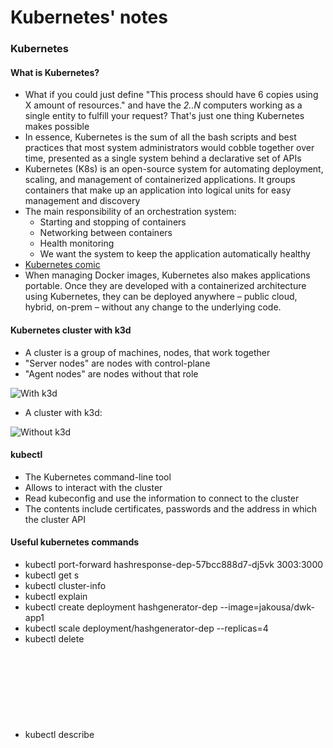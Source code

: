 # Kubernetes' notes 

### Kubernetes

#### What is Kubernetes?

- What if you could just define "This process should have 6 copies using X amount of resources." and have the *2..N* computers working as a single entity to fulfill your request? That's just one thing Kubernetes makes possible
- In essence, Kubernetes is the sum of all the bash scripts and best practices that most system administrators would cobble together over time, presented as a single system behind a declarative set of APIs
- Kubernetes (K8s) is an open-source system for automating deployment, scaling, and management of containerized applications. It groups containers that make up an application into logical units for easy management and discovery
- The main responsibility of an orchestration system:
	+ Starting and stopping of containers
 	+ Networking between containers
 	+ Health monitoring
 	+ We want the system to keep the application automatically healthy
- [Kubernetes comic](https://cloud.google.com/kubernetes-engine/kubernetes-comic/)
- When managing Docker images, Kubernetes also makes applications portable. Once they are developed with a containerized architecture using Kubernetes, they can be deployed anywhere – public cloud, hybrid, on-prem – without any change to the underlying code.

#### Kubernetes cluster with k3d

- A cluster is a group of machines, nodes, that work together
- "Server nodes" are nodes with control-plane
- "Agent nodes" are nodes without that role

![With k3d](https://github.com/FAJOUIAnas/Moriono/assets/93566369/68953fac-78b5-4843-b4b6-50d7f3734dce "without k3d")
- A cluster with k3d:

![Without k3d](https://github.com/FAJOUIAnas/Moriono/assets/93566369/8d4592a5-4d6d-4123-a2af-7daa4aebac5b "with k3d")

#### kubectl

- The Kubernetes command-line tool
- Allows to interact with the cluster
- Read kubeconfig and use the information to connect to the cluster
- The contents include certificates, passwords and the address in which the cluster API

#### Useful kubernetes commands
- kubectl port-forward hashresponse-dep-57bcc888d7-dj5vk 3003:3000
- kubectl get <object>s
- kubectl cluster-info
- kubectl explain <object>
- kubectl create deployment hashgenerator-dep --image=jakousa/dwk-app1
- kubectl scale deployment/hashgenerator-dep --replicas=4
- kubectl delete <object> <name>
- kubectl describe <object> <name>

#### Concepts

- Pod
	+ An abstraction around one or more containers
	+ Container of containers
- ReplicaSets
	+ Used to tell how many replicas of a Pod you want
	+ It will delete or create Pods until the number of Pods you wanted are running
	+ ReplicaSets are managed by Deployments
- Deployment
  	+ Provides declarative updates for Pods and ReplicaSets
  	+ You describe a desired state in a Deployment, and the Deployment Controller changes the actual state to the desired state at a controlled rate
  	+ A Deployment resource takes care of deployment. It's a way to tell Kubernetes what container you want, how they should be running and how many of them should be running
  	+ Kubernetes take care of rolling out a new version of a deployment by using tags (e.g. hehe/image:tag), with the deployments each time we update the image we can modify and apply the new deployment yaml

- Updating images
	+ Kubernetes doesn't know if a Docker image is modified or wether a newer version is uploaded to the repository
	+ By default, Kubernetes won't pull the image if it already exists
	+ By using tags (e.g. fjwix/image:tag) with the deployments each time you update the image you can modify and apply the new deployment yaml. From the tag Kubernetes will know that the image is a new one and pulls it.
	+ When you first create a Deployment, StatefulSet, Pod, or other object that includes a Pod template, then by default the pull policy of all containers in that pod will be set to `IfNotPresent` if it is not explicitly specified. This policy causes the kubelet to skip pulling an image if it already exists.
	+ The `imagePullPolicy` for a container and the tag of the image affect when the kubelet attempts to pull (download) the specified image. Here's a list of the values you can set for imagePullPolicy and the effects these values have:
		* **`IfNotPresent`:** the image is pulled only if it is not already present locally
		* **`Always`:** every time the kubelet launches a container, the kubelet queries the container image registry to resolve the name to an image digest. If the kubelet has a container image with that exact digest cached locally, the kubelet uses its cached image; otherwise, the kubelet pulls the image with the resolved digest, and uses that image to launch the container.
		* **`Never`:** the kubelet does not try fetching the image. If the image is somehow already present locally, the kubelet attempts to start the container; otherwise, startup fails. See pre-pulled images for more details.
	+ The caching semantics of the underlying image provider make even imagePullPolicy: Always efficient, as long as the registry is reliably accessible. Your container runtime can notice that the image layers already exist on the node so that they don't need to be downloaded again.


 
#### Networking

- [Webinar: Kubernetes and Networks: Why is This So Dang Hard?](https://youtu.be/GgCA2USI5iQ?si=Pc7d4OfzgOQoFLRp)
- Service
  	+ Service resource will take care of serving the application to connections from outside of the cluster
  	+ Used to expose and access applications running within a Kubernetes cluster
  	+ Enable network communication between different parts of your application or between different applications
  	+ They provide a consistent and stable endpoint to interact with your application, regardless of how many pods or replicas are running, their IP addresses, or their current state
  	+ Types:
  		* ClusterIP
  	 		- Internal service (only accessible within the cluster)
  	   		- Useful for inter-pod communication
		* NodePort
			- Exposes the service on a static port on each node
  			- Used for external access to a service
  	  		- Not flexible and require you to assign a different port for every application
  	    		- Are not used in production but are helpful to know about
  	     		- Service.yaml :

						apiVersion: v1
						kind: Service
						metadata:
						  name: my-nodeport-service
						spec:
						  type: NodePort
						  selector:
							app: my-app # This is the app as declared in the deployment.
						  ports:
							- name: http
							  nodePort: 30080 # This is the port that is available outside. Value for nodePort can be between 30000-32767
							  protocol: TCP
							  port: 1234 # This is a port that is available to the cluster, in this case it can be ~ anything
							  targetPort: 3000 # This is the target port

		* LoadBalancer:
			- Creates an external load balancer
			- Useful in cloud environments where load balancers can be provisioned automatically
		* ExternalName:
			- Maps a service to a DNS name
			- Acts as CNAME record
- Ingress
	+ Incoming Network Access resource
  	+ Different type of resource from *Services*
  		* In OSI model, it works in layer 7 while services work on layer 4
  	 	* Can be used together: first a *LoadBalancer* and then Ingress to handle routing
	+ Similar to Nginx

#### Storage

##### Storage on Kubernetes is hard

- [Why Is Storage On Kubernetes So Hard?](https://softwareengineeringdaily.com/2019/01/11/why-is-storage-on-kubernetes-is-so-hard/)
- Kubernetes does not support storing state. Almost all production applications are stateful, i.e. require some sort of external storage.
- A Kubernetes architecture is very dynamic. Containers are being created and destroyed, depending on the load and on the specifications of the developers. Pods and containers can self-heal and replicate. They are, in essence, ephemeral.
- A persistent storage solution cannot afford this dynamic behavior. **Persistent storage cannot be bound to the rules of being dynamically created and destroyed.**
- The storage landscape for cloud native applications is not easy to understand. The [Kubernetes storage lingo](https://www.youtube.com/watch?v=uSxlgK1bCuA) can be confusing, with many terms that have intricate meanings and subtle changes.

##### Volume plugins

- Kubernetes communicate with storage using control plane interfaces
- The interfaces link Kubernetes with external storage
- The external storage solutions linked to Kubernetes are called Volume plugins
- Volume Plugins enable abstracting storage and grant storage portability

##### Storage in Native Kubernetes

- Kubernetes natively offers some solutions to manage storage:
	+ Ephemeral options
	+ Persistent storage:
		* Piersistent Volumes
		* Persistent Volume Claims
		* Storage Classes
		* StatefulSets


#### Best practices
  
- When updating anything in Kubernetes the usage of delete is actually an anti-pattern and you should use it only as the last option. As long as you don't delete the resource Kubernetes will do a rolling update, ensuring minimum (or none) downtime for the application. On the topic of anti-patterns: you should also always avoid doing anything imperatively! If your files don't tell Kubernetes and your team what the state should be and instead you run commands that edit the state you are just lowering the bus factor for your cluster and application.
- Often you (the maintainer or developer) don't have to do anything in case something goes wrong with a pod or a container. Sometimes you need to interfere, or you might have problems with your own configuration.
- Debugging tools:
  + kubectl describe
  + kubectl logs
  + kubectl delete

## Networking

### Reverse proxy
![Reverse proxy](https://github.com/FAJOUIAnas/Moriono/assets/93566369/f26f0cd1-3260-4692-b398-4daee2571abd "Diagram of a reverse proxy")
- Is an application that sits in front of back-end applications and forwards client (e.g. browser) requests to those applications
- The resources returned to the client appear as if they originated from the web server itself
- Can help increase:
	+ Scalability
 	+ Performance
  	+ Resilience
  	+ Security
- Can keep a cache of static content
- Can be used to add features such as compression or TLS encryption to the communication channel between the client and the reverse proxy